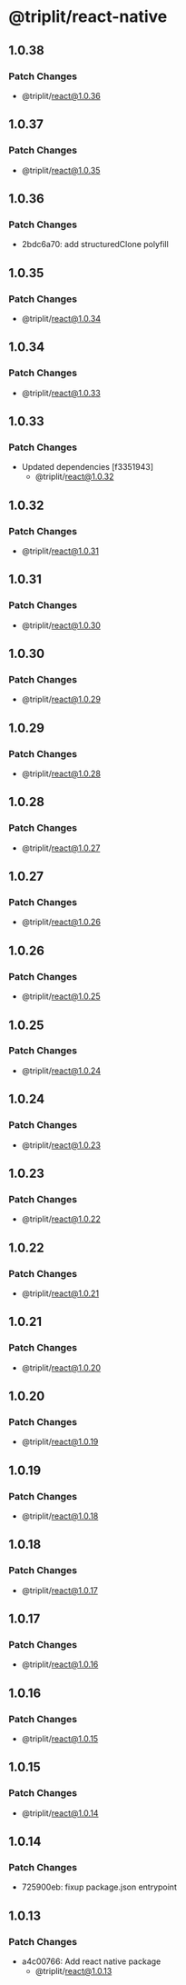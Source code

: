 # @triplit/react-native

## 1.0.38

### Patch Changes

- @triplit/react@1.0.36

## 1.0.37

### Patch Changes

- @triplit/react@1.0.35

## 1.0.36

### Patch Changes

- 2bdc6a70: add structuredClone polyfill

## 1.0.35

### Patch Changes

- @triplit/react@1.0.34

## 1.0.34

### Patch Changes

- @triplit/react@1.0.33

## 1.0.33

### Patch Changes

- Updated dependencies [f3351943]
  - @triplit/react@1.0.32

## 1.0.32

### Patch Changes

- @triplit/react@1.0.31

## 1.0.31

### Patch Changes

- @triplit/react@1.0.30

## 1.0.30

### Patch Changes

- @triplit/react@1.0.29

## 1.0.29

### Patch Changes

- @triplit/react@1.0.28

## 1.0.28

### Patch Changes

- @triplit/react@1.0.27

## 1.0.27

### Patch Changes

- @triplit/react@1.0.26

## 1.0.26

### Patch Changes

- @triplit/react@1.0.25

## 1.0.25

### Patch Changes

- @triplit/react@1.0.24

## 1.0.24

### Patch Changes

- @triplit/react@1.0.23

## 1.0.23

### Patch Changes

- @triplit/react@1.0.22

## 1.0.22

### Patch Changes

- @triplit/react@1.0.21

## 1.0.21

### Patch Changes

- @triplit/react@1.0.20

## 1.0.20

### Patch Changes

- @triplit/react@1.0.19

## 1.0.19

### Patch Changes

- @triplit/react@1.0.18

## 1.0.18

### Patch Changes

- @triplit/react@1.0.17

## 1.0.17

### Patch Changes

- @triplit/react@1.0.16

## 1.0.16

### Patch Changes

- @triplit/react@1.0.15

## 1.0.15

### Patch Changes

- @triplit/react@1.0.14

## 1.0.14

### Patch Changes

- 725900eb: fixup package.json entrypoint

## 1.0.13

### Patch Changes

- a4c00766: Add react native package
  - @triplit/react@1.0.13

